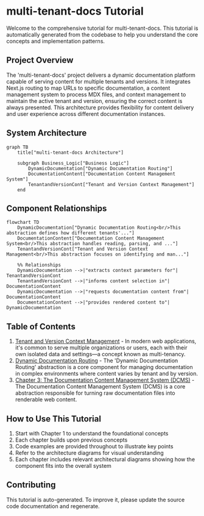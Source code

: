 # multi-tenant-docs Tutorial

Welcome to the comprehensive tutorial for multi-tenant-docs. This tutorial is automatically generated from the codebase to help you understand the core concepts and implementation patterns.

## Project Overview

The 'multi-tenant-docs' project delivers a dynamic documentation platform capable of serving content for multiple tenants and versions. It integrates Next.js routing to map URLs to specific documentation, a content management system to process MDX files, and context management to maintain the active tenant and version, ensuring the correct content is always presented. This architecture provides flexibility for content delivery and user experience across different documentation instances.


## System Architecture

```mermaid
graph TB
    title["multi-tenant-docs Architecture"]

    subgraph Business_Logic["Business Logic"]
        DynamicDocumentation["Dynamic Documentation Routing"]
        DocumentationContent["Documentation Content Management System"]
        TenantandVersionCont["Tenant and Version Context Management"]
    end

```

## Component Relationships

```mermaid
flowchart TD
    DynamicDocumentation["Dynamic Documentation Routing<br/>This abstraction defines how different tenants'..."]
    DocumentationContent["Documentation Content Management System<br/>This abstraction handles reading, parsing, and ..."]
    TenantandVersionCont["Tenant and Version Context Management<br/>This abstraction focuses on identifying and man..."]

    %% Relationships
    DynamicDocumentation -->|"extracts context parameters for"| TenantandVersionCont
    TenantandVersionCont -->|"informs content selection in"| DocumentationContent
    DynamicDocumentation -->|"requests documentation content from"| DocumentationContent
    DocumentationContent -->|"provides rendered content to"| DynamicDocumentation
```

## Table of Contents

1. [Tenant and Version Context Management](chapter_01.md) - In modern web applications, it's common to serve multiple organizations or users, each with their own isolated data and settings—a concept known as multi-tenancy.
2. [Dynamic Documentation Routing](chapter_02.md) - The 'Dynamic Documentation Routing' abstraction is a core component for managing documentation in complex environments where content varies by tenant and by version.
3. [Chapter 3: The Documentation Content Management System (DCMS)](chapter_03.md) - The Documentation Content Management System (DCMS) is a core abstraction responsible for turning raw documentation files into renderable web content.

## How to Use This Tutorial

1. Start with Chapter 1 to understand the foundational concepts
2. Each chapter builds upon previous concepts
3. Code examples are provided throughout to illustrate key points
4. Refer to the architecture diagrams for visual understanding
5. Each chapter includes relevant architectural diagrams showing how the component fits into the overall system

## Contributing

This tutorial is auto-generated. To improve it, please update the source code documentation and regenerate.
